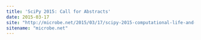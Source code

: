 ```yaml
---
title: 'SciPy 2015: Call for Abstracts'
date: 2015-03-17
site: "http://microbe.net/2015/03/17/scipy-2015-computational-life-and-medical-sciences-mini-symposium-call-for-abstracts/"
sitename: "microbe.net"
---
```

